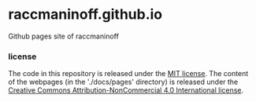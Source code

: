 # raccmaninoff.github.io
Github pages site of raccmaninoff
### license
The code in this repository is released under the [MIT license](https://opensource.org/license/mit/). The content of the webpages (in the './docs/pages' directory) is released under the [Creative Commons Attribution-NonCommercial 4.0 International license](https://creativecommons.org/licenses/by-nc/4.0/).
